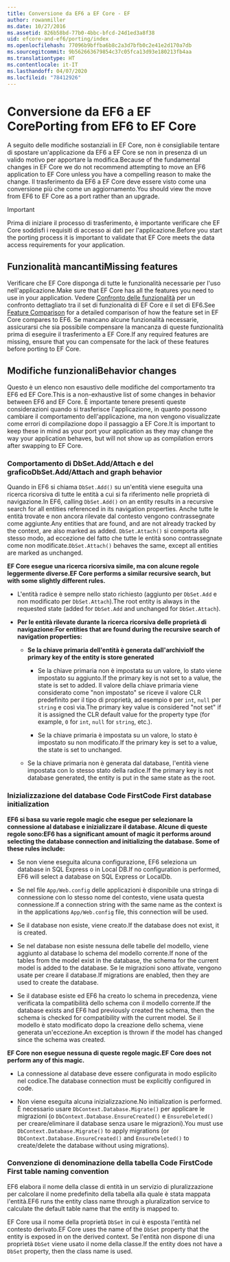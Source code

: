 ```yaml
---
title: Conversione da EF6 a EF Core - EF
author: rowanmiller
ms.date: 10/27/2016
ms.assetid: 826b58bd-77b0-4bbc-bfcd-24d1ed3a8f38
uid: efcore-and-ef6/porting/index
ms.openlocfilehash: 77096b9bffba6b8c2a3d7bfb0c2e41e2d170a7db
ms.sourcegitcommit: 9b562663679854c37c05fca13d93e180213fb4aa
ms.translationtype: HT
ms.contentlocale: it-IT
ms.lasthandoff: 04/07/2020
ms.locfileid: "78412926"
---
```

# <a name="porting-from-ef6-to-ef-core"></a><span data-ttu-id="1340f-102">Conversione da EF6 a EF Core</span><span class="sxs-lookup"><span data-stu-id="1340f-102">Porting from EF6 to EF Core</span></span>

<span data-ttu-id="1340f-103">A seguito delle modifiche sostanziali in EF Core, non è consigliabile tentare di spostare un'applicazione da EF6 a EF Core se non in presenza di un valido motivo per apportare la modifica.</span><span class="sxs-lookup"><span data-stu-id="1340f-103">Because of the fundamental changes in EF Core we do not recommend attempting to move an EF6 application to EF Core unless you have a compelling reason to make the change.</span></span>
<span data-ttu-id="1340f-104">Il trasferimento da EF6 a EF Core deve essere visto come una conversione più che come un aggiornamento.</span><span class="sxs-lookup"><span data-stu-id="1340f-104">You should view the move from EF6 to EF Core as a port rather than an upgrade.</span></span>

> [!IMPORTANT]
> <span data-ttu-id="1340f-105">Prima di iniziare il processo di trasferimento, è importante verificare che EF Core soddisfi i requisiti di accesso ai dati per l'applicazione.</span><span class="sxs-lookup"><span data-stu-id="1340f-105">Before you start the porting process it is important to validate that EF Core meets the data access requirements for your application.</span></span>

## <a name="missing-features"></a><span data-ttu-id="1340f-106">Funzionalità mancanti</span><span class="sxs-lookup"><span data-stu-id="1340f-106">Missing features</span></span>

<span data-ttu-id="1340f-107">Verificare che EF Core disponga di tutte le funzionalità necessarie per l'uso nell'applicazione.</span><span class="sxs-lookup"><span data-stu-id="1340f-107">Make sure that EF Core has all the features you need to use in your application.</span></span> <span data-ttu-id="1340f-108">Vedere [Confronto delle funzionalità](xref:efcore-and-ef6/index) per un confronto dettagliato tra il set di funzionalità di EF Core e il set di EF6.</span><span class="sxs-lookup"><span data-stu-id="1340f-108">See [Feature Comparison](xref:efcore-and-ef6/index) for a detailed comparison of how the feature set in EF Core compares to EF6.</span></span> <span data-ttu-id="1340f-109">Se mancano alcune funzionalità necessarie, assicurarsi che sia possibile compensare la mancanza di queste funzionalità prima di eseguire il trasferimento a EF Core.</span><span class="sxs-lookup"><span data-stu-id="1340f-109">If any required features are missing, ensure that you can compensate for the lack of these features before porting to EF Core.</span></span>

## <a name="behavior-changes"></a><span data-ttu-id="1340f-110">Modifiche funzionali</span><span class="sxs-lookup"><span data-stu-id="1340f-110">Behavior changes</span></span>

<span data-ttu-id="1340f-111">Questo è un elenco non esaustivo delle modifiche del comportamento tra EF6 ed EF Core.</span><span class="sxs-lookup"><span data-stu-id="1340f-111">This is a non-exhaustive list of some changes in behavior between EF6 and EF Core.</span></span> <span data-ttu-id="1340f-112">È importante tenere presenti queste considerazioni quando si trasferisce l'applicazione, in quanto possono cambiare il comportamento dell'applicazione, ma non vengono visualizzate come errori di compilazione dopo il passaggio a EF Core.</span><span class="sxs-lookup"><span data-stu-id="1340f-112">It is important to keep these in mind as your port your application as they may change the way your application behaves, but will not show up as compilation errors after swapping to EF Core.</span></span>

### <a name="dbsetaddattach-and-graph-behavior"></a><span data-ttu-id="1340f-113">Comportamento di DbSet.Add/Attach e del grafico</span><span class="sxs-lookup"><span data-stu-id="1340f-113">DbSet.Add/Attach and graph behavior</span></span>

<span data-ttu-id="1340f-114">Quando in EF6 si chiama `DbSet.Add()` su un'entità viene eseguita una ricerca ricorsiva di tutte le entità a cui si fa riferimento nelle proprietà di navigazione.</span><span class="sxs-lookup"><span data-stu-id="1340f-114">In EF6, calling `DbSet.Add()` on an entity results in a recursive search for all entities referenced in its navigation properties.</span></span> <span data-ttu-id="1340f-115">Anche tutte le entità trovate e non ancora rilevate dal contesto vengono contrassegnate come aggiunte.</span><span class="sxs-lookup"><span data-stu-id="1340f-115">Any entities that are found, and are not already tracked by the context, are also marked as added.</span></span> <span data-ttu-id="1340f-116">`DbSet.Attach()` si comporta allo stesso modo, ad eccezione del fatto che tutte le entità sono contrassegnate come non modificate.</span><span class="sxs-lookup"><span data-stu-id="1340f-116">`DbSet.Attach()` behaves the same, except all entities are marked as unchanged.</span></span>

<span data-ttu-id="1340f-117">**EF Core esegue una ricerca ricorsiva simile, ma con alcune regole leggermente diverse.**</span><span class="sxs-lookup"><span data-stu-id="1340f-117">**EF Core performs a similar recursive search, but with some slightly different rules.**</span></span>

*  <span data-ttu-id="1340f-118">L'entità radice è sempre nello stato richiesto (aggiunto per `DbSet.Add` e non modificato per `DbSet.Attach`).</span><span class="sxs-lookup"><span data-stu-id="1340f-118">The root entity is always in the requested state (added for `DbSet.Add` and unchanged for `DbSet.Attach`).</span></span>

*  <span data-ttu-id="1340f-119">**Per le entità rilevate durante la ricerca ricorsiva delle proprietà di navigazione:**</span><span class="sxs-lookup"><span data-stu-id="1340f-119">**For entities that are found during the recursive search of navigation properties:**</span></span>

    *  <span data-ttu-id="1340f-120">**Se la chiave primaria dell'entità è generata dall'archivio**</span><span class="sxs-lookup"><span data-stu-id="1340f-120">**If the primary key of the entity is store generated**</span></span>

        * <span data-ttu-id="1340f-121">Se la chiave primaria non è impostata su un valore, lo stato viene impostato su aggiunto.</span><span class="sxs-lookup"><span data-stu-id="1340f-121">If the primary key is not set to a value, the state is set to added.</span></span> <span data-ttu-id="1340f-122">Il valore della chiave primaria viene considerato come "non impostato" se riceve il valore CLR predefinito per il tipo di proprietà, ad esempio `0` per `int`, `null` per `string` e così via.</span><span class="sxs-lookup"><span data-stu-id="1340f-122">The primary key value is considered "not set" if it is assigned the CLR default value for the property type (for example, `0` for `int`, `null` for `string`, etc.).</span></span>

        * <span data-ttu-id="1340f-123">Se la chiave primaria è impostata su un valore, lo stato è impostato su non modificato.</span><span class="sxs-lookup"><span data-stu-id="1340f-123">If the primary key is set to a value, the state is set to unchanged.</span></span>

    *  <span data-ttu-id="1340f-124">Se la chiave primaria non è generata dal database, l'entità viene impostata con lo stesso stato della radice.</span><span class="sxs-lookup"><span data-stu-id="1340f-124">If the primary key is not database generated, the entity is put in the same state as the root.</span></span>

### <a name="code-first-database-initialization"></a><span data-ttu-id="1340f-125">Inizializzazione del database Code First</span><span class="sxs-lookup"><span data-stu-id="1340f-125">Code First database initialization</span></span>

<span data-ttu-id="1340f-126">**EF6 si basa su varie regole magic che esegue per selezionare la connessione al database e inizializzare il database. Alcune di queste regole sono:**</span><span class="sxs-lookup"><span data-stu-id="1340f-126">**EF6 has a significant amount of magic it performs around selecting the database connection and initializing the database. Some of these rules include:**</span></span>

* <span data-ttu-id="1340f-127">Se non viene eseguita alcuna configurazione, EF6 seleziona un database in SQL Express o in Local DB.</span><span class="sxs-lookup"><span data-stu-id="1340f-127">If no configuration is performed, EF6 will select a database on SQL Express or LocalDb.</span></span>

* <span data-ttu-id="1340f-128">Se nel file `App/Web.config` delle applicazioni è disponibile una stringa di connessione con lo stesso nome del contesto, viene usata questa connessione.</span><span class="sxs-lookup"><span data-stu-id="1340f-128">If a connection string with the same name as the context is in the applications `App/Web.config` file, this connection will be used.</span></span>

* <span data-ttu-id="1340f-129">Se il database non esiste, viene creato.</span><span class="sxs-lookup"><span data-stu-id="1340f-129">If the database does not exist, it is created.</span></span>

* <span data-ttu-id="1340f-130">Se nel database non esiste nessuna delle tabelle del modello, viene aggiunto al database lo schema del modello corrente.</span><span class="sxs-lookup"><span data-stu-id="1340f-130">If none of the tables from the model exist in the database, the schema for the current model is added to the database.</span></span> <span data-ttu-id="1340f-131">Se le migrazioni sono attivate, vengono usate per creare il database.</span><span class="sxs-lookup"><span data-stu-id="1340f-131">If migrations are enabled, then they are used to create the database.</span></span>

* <span data-ttu-id="1340f-132">Se il database esiste ed EF6 ha creato lo schema in precedenza, viene verificata la compatibilità dello schema con il modello corrente.</span><span class="sxs-lookup"><span data-stu-id="1340f-132">If the database exists and EF6 had previously created the schema, then the schema is checked for compatibility with the current model.</span></span> <span data-ttu-id="1340f-133">Se il modello è stato modificato dopo la creazione dello schema, viene generata un'eccezione.</span><span class="sxs-lookup"><span data-stu-id="1340f-133">An exception is thrown if the model has changed since the schema was created.</span></span>

<span data-ttu-id="1340f-134">**EF Core non esegue nessuna di queste regole magic.**</span><span class="sxs-lookup"><span data-stu-id="1340f-134">**EF Core does not perform any of this magic.**</span></span>

* <span data-ttu-id="1340f-135">La connessione al database deve essere configurata in modo esplicito nel codice.</span><span class="sxs-lookup"><span data-stu-id="1340f-135">The database connection must be explicitly configured in code.</span></span>

* <span data-ttu-id="1340f-136">Non viene eseguita alcuna inizializzazione.</span><span class="sxs-lookup"><span data-stu-id="1340f-136">No initialization is performed.</span></span> <span data-ttu-id="1340f-137">È necessario usare `DbContext.Database.Migrate()` per applicare le migrazioni (o `DbContext.Database.EnsureCreated()` e `EnsureDeleted()` per creare/eliminare il database senza usare le migrazioni).</span><span class="sxs-lookup"><span data-stu-id="1340f-137">You must use `DbContext.Database.Migrate()` to apply migrations (or `DbContext.Database.EnsureCreated()` and `EnsureDeleted()` to create/delete the database without using migrations).</span></span>

### <a name="code-first-table-naming-convention"></a><span data-ttu-id="1340f-138">Convenzione di denominazione della tabella Code First</span><span class="sxs-lookup"><span data-stu-id="1340f-138">Code First table naming convention</span></span>

<span data-ttu-id="1340f-139">EF6 elabora il nome della classe di entità in un servizio di pluralizzazione per calcolare il nome predefinito della tabella alla quale è stata mappata l'entità.</span><span class="sxs-lookup"><span data-stu-id="1340f-139">EF6 runs the entity class name through a pluralization service to calculate the default table name that the entity is mapped to.</span></span>

<span data-ttu-id="1340f-140">EF Core usa il nome della proprietà `DbSet` in cui è esposta l'entità nel contesto derivato.</span><span class="sxs-lookup"><span data-stu-id="1340f-140">EF Core uses the name of the `DbSet` property that the entity is exposed in on the derived context.</span></span> <span data-ttu-id="1340f-141">Se l'entità non dispone di una proprietà `DbSet` viene usato il nome della classe.</span><span class="sxs-lookup"><span data-stu-id="1340f-141">If the entity does not have a `DbSet` property, then the class name is used.</span></span>
